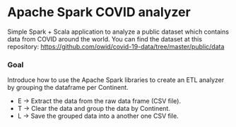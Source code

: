 # Apache Spark COVID analyzer

Simple Spark + Scala application to analyze a public dataset which contains data from COVID around the world. 
You can find the dataset at this repository: https://github.com/owid/covid-19-data/tree/master/public/data

### Goal

Introduce how to use the Apache Spark libraries to create an ETL analyzer by grouping the dataframe per Continent.

* E -> Extract the data from the raw data frame (CSV file).
* T -> Clear the data and group the data by Continent.
* L -> Save the grouped data into a another one CSV file.

